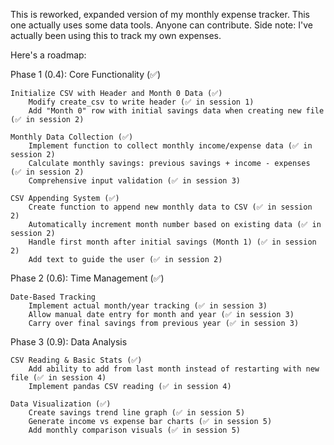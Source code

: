This is  reworked, expanded version of my monthly expense tracker.
This one actually uses some data tools.
Anyone can contribute.
Side note: I've actually been using this to track my own expenses.

Here's a roadmap:

Phase 1 (0.4): Core Functionality (✅)

    Initialize CSV with Header and Month 0 Data (✅)
        Modify create_csv to write header (✅ in session 1)
        Add "Month 0" row with initial savings data when creating new file (✅ in session 2)

    Monthly Data Collection (✅)
        Implement function to collect monthly income/expense data (✅ in session 2)
        Calculate monthly savings: previous savings + income - expenses (✅ in session 2)
        Comprehensive input validation (✅ in session 3)

    CSV Appending System (✅)
        Create function to append new monthly data to CSV (✅ in session 2)
        Automatically increment month number based on existing data (✅ in session 2)
        Handle first month after initial savings (Month 1) (✅ in session 2)
        Add text to guide the user (✅ in session 2)


Phase 2 (0.6): Time Management (✅)

    Date-Based Tracking
        Implement actual month/year tracking (✅ in session 3)
        Allow manual date entry for month and year (✅ in session 3)
        Carry over final savings from previous year (✅ in session 3)


Phase 3 (0.9): Data Analysis

    CSV Reading & Basic Stats (✅)
        Add ability to add from last month instead of restarting with new file (✅ in session 4)
        Implement pandas CSV reading (✅ in session 4)

    Data Visualization (✅)
        Create savings trend line graph (✅ in session 5)
        Generate income vs expense bar charts (✅ in session 5)
        Add monthly comparison visuals (✅ in session 5)